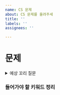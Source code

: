 ```yaml
---
name: CS 문제
about: CS 문제를 올려주세
title: ''
labels: ''
assignees: ''

---
```


# 문제

<details>
  <summary>예상 꼬리 질문</summary>
</details>


### 들어가야 할 키워드 정리
